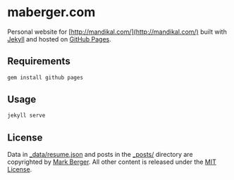# maberger.com

Personal website for [http://mandikal.com/](http://mandikal.com/) built with [Jekyll](http://jekyllrb.com/) and hosted on [GitHub Pages](https://pages.github.com/).

## Requirements

```sh
gem install github pages
```

## Usage

```sh
jekyll serve
```

## License

Data in [_data/resume.json](_data/resume.json) and posts in the [_posts/](_posts/) directory are copyrighted by [Mark Berger](http://maberger.com "Mark Berger's Website"). All other content is released under the [MIT License](http://www.opensource.org/licenses/MIT).
